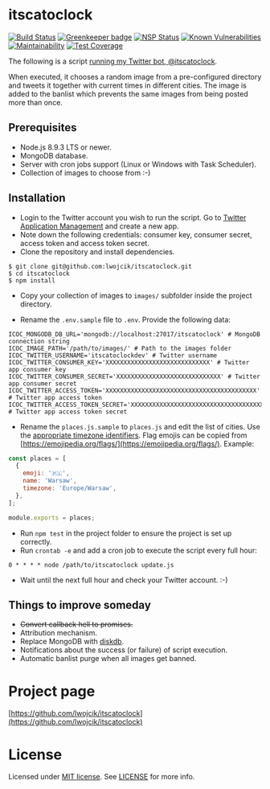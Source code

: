 # itscatoclock

[![Build Status](https://travis-ci.org/lwojcik/itscatoclock.svg?branch=master)](https://travis-ci.org/lwojcik/itscatoclock)
[![Greenkeeper badge](https://badges.greenkeeper.io/lwojcik/itscatoclock.svg)](https://greenkeeper.io/)
[![NSP Status](https://nodesecurity.io/orgs/lwojcik/projects/79fc0b24-1685-4f79-8d51-ed10c473ccd5/badge)](https://nodesecurity.io/orgs/lwojcik/projects/79fc0b24-1685-4f79-8d51-ed10c473ccd5)
[![Known Vulnerabilities](https://snyk.io/test/github/lwojcik/itscatoclock/badge.svg?targetFile=package.json)](https://snyk.io/test/github/lwojcik/itscatoclock?targetFile=package.json)
[![Maintainability](https://api.codeclimate.com/v1/badges/270cc6a05c357f083a6d/maintainability)](https://codeclimate.com/github/lwojcik/itscatoclock/maintainability)
[![Test Coverage](https://api.codeclimate.com/v1/badges/270cc6a05c357f083a6d/test_coverage)](https://codeclimate.com/github/lwojcik/itscatoclock/test_coverage)

The following is a script [running my Twitter bot, @itscatoclock](https://twitter.com/itscatoclock).

When executed, it chooses a random image from a pre-configured directory and tweets it together with current times in different cities. The image is added to the banlist which prevents the same images from being posted more than once.

## Prerequisites

* Node.js 8.9.3 LTS or newer.
* MongoDB database.
* Server with cron jobs support (Linux or Windows with Task Scheduler).
* Collection of images to choose from :-)

## Installation

* Login to the Twitter account you wish to run the script. Go to [Twitter Application Management](https://apps.twitter.com/) and create a new app.
* Note down the following credentials: consumer key, consumer secret, access token and access token secret.
* Clone the repository and install dependencies.

```
$ git clone git@github.com:lwojcik/itscatoclock.git
$ cd itscatoclock
$ npm install
```

* Copy your collection of images to `images/` subfolder inside the project directory.

* Rename the `.env.sample` file to `.env`. Provide the following data:
```
ICOC_MONGODB_DB_URL='mongodb://localhost:27017/itscatoclock' # MongoDB connection string
ICOC_IMAGE_PATH='/path/to/images/' # Path to the images folder
ICOC_TWITTER_USERNAME='itscatoclockdev' # Twitter username
ICOC_TWITTER_CONSUMER_KEY='XXXXXXXXXXXXXXXXXXXXXXXXXXXXX' # Twitter app consumer key
ICOC_TWITTER_CONSUMER_SECRET='XXXXXXXXXXXXXXXXXXXXXXXXXXXXX' # Twitter app consumer secret
ICOC_TWITTER_ACCESS_TOKEN='XXXXXXXXXXXXXXXXXXXXXXXXXXXXXXXXXXXXXXXXXX' # Twitter app access token
ICOC_TWITTER_ACCESS_TOKEN_SECRET='XXXXXXXXXXXXXXXXXXXXXXXXXXXXXXXXXXXXX' # Twitter app access token secret
```

* Rename the `places.js.sample` to `places.js` and edit the list of cities. Use the [appropriate timezone identifiers](https://en.wikipedia.org/wiki/List_of_tz_database_time_zones). Flag emojis can be copied from [https://emojipedia.org/flags/](https://emojipedia.org/flags/). Example:

```javascript
const places = [
  {
    emoji: '🇵🇱',
    name: 'Warsaw',
    timezone: 'Europe/Warsaw',
  },
];

module.exports = places;
```

* Run `npm test` in the project folder to ensure the project is set up correctly.
* Run `crontab -e` and add a cron job to execute the script every full hour:
```
0 * * * * node /path/to/itscatoclock update.js
 ```
* Wait until the next full hour and check your Twitter account. :-)

## Things to improve someday

* ~~Convert callback hell to promises.~~
* Attribution mechanism.
* Replace MongoDB with [diskdb](https://www.npmjs.com/package/diskdb).
* Notifications about the success (or failure) of script execution. 
* Automatic banlist purge when all images get banned.


# Project page

[https://github.com/lwojcik/itscatoclock](https://github.com/lwojcik/itscatoclock)

# License

Licensed under [MIT license](https://raw.githubusercontent.com/lwojcik/itscatoclock/master/LICENSE). See [LICENSE](https://raw.githubusercontent.com/lwojcik/itscatoclock/master/LICENSE) for more info.
